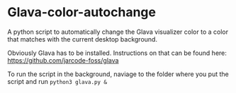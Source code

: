 # Glava-color-autochange
A python script to automatically change the Glava visualizer color to a color that matches with the current desktop background.

Obviously Glava has to be installed.
Instructions on that can be found here: https://github.com/jarcode-foss/glava

To run the script in the background, naviage to the folder where you put the script and run `python3 glava.py &`

